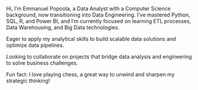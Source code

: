 Hi, I’m Emmanuel Popoola, a Data Analyst with a Computer Science background, now transitioning into Data Engineering. I’ve mastered Python, SQL, R, and Power BI, and I’m currently focused on learning ETL processes, Data Warehousing, and Big Data technologies.

Eager to apply my analytical skills to build scalable data solutions and optimize data pipelines.

Looking to collaborate on projects that bridge data analysis and engineering to solve business challenges.

Fun fact: I love playing chess, a great way to unwind and sharpen my strategic thinking!
